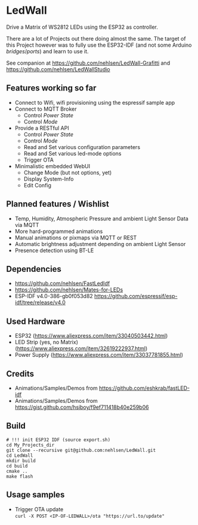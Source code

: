 # LedWall

Drive a Matrix of WS2812 LEDs using the ESP32 as controller.

There are a lot of Projects out there doing almost the same. The target of this Project however was to fully use the ESP32-IDF (and not some Arduino _bridges_/_ports_) and learn to use it.

See companion at https://github.com/nehlsen/LedWall-Grafitti and https://github.com/nehlsen/LedWallStudio

## Features working so far
- Connect to Wifi, wifi provisioning using the espressif sample app
- Connect to MQTT Broker
  - Control _Power State_
  - Control _Mode_ 
- Provide a RESTful API
  - Control _Power State_
  - Control _Mode_
  - Read and Set various configuration parameters
  - Read and Set various led-mode options
  - Trigger OTA
- Minimalistic embedded WebUI
  - Change Mode (but not options, yet)
  - Display System-Info
  - Edit Config

## Planned features / Wishlist
- Temp, Humidity, Atmospheric Pressure and ambient Light Sensor Data via MQTT
- More hard-programmed animations
- Manual animations or pixmaps via MQTT or REST
- Automatic brightness adjustment depending on ambient Light Sensor
- Presence detection using BT-LE

## Dependencies
- https://github.com/nehlsen/FastLedIdf
- https://github.com/nehlsen/Mates-for-LEDs
- ESP-IDF v4.0-386-gb0f053d82 https://github.com/espressif/esp-idf/tree/release/v4.0

## Used Hardware
- ESP32 (https://www.aliexpress.com/item/33040503442.html)
- LED Strip (yes, no Matrix) (https://www.aliexpress.com/item/32619222937.html)
- Power Supply (https://www.aliexpress.com/item/33037781855.html)

## Credits
- Animations/Samples/Demos from https://github.com/eshkrab/fastLED-idf
- Animations/Samples/Demos from https://gist.github.com/hsiboy/f9ef711418b40e259b06

## Build
```shell script
# !!! init ESP32 IDF (source export.sh)
cd My_Projects_dir
git clone --recursive git@github.com:nehlsen/LedWall.git
cd LedWall
mkdir build
cd build
cmake ..
make flash
```

## Usage samples

- Trigger OTA update \
`curl -X POST <IP-OF-LEDWALL>/ota "https://url.to/update"`
